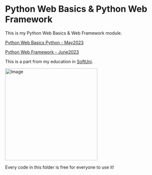 # Python Web Basics  & Python Web Framework

This is my Python Web Basics & Web Framework module.

[Python Web Basics Python - May2023](https://softuni.bg/trainings/4109/python-web-basics-may-2023)

[Python Web Framework - June2023](https://softuni.bg/trainings/4110/python-web-framework-june-2023)

This is a part from my education in [SoftUni](https://softuni.bg/). 

<img alt='Image' width="300px" src="https://softuni.bg/Content/images/open-graph/university-default-og.png"/>


Every code in this folder is free for everyone to use it!


